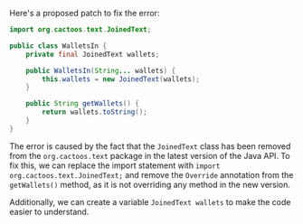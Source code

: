 Here's a proposed patch to fix the error:
```java
import org.cactoos.text.JoinedText;

public class WalletsIn {
    private final JoinedText wallets;

    public WalletsIn(String... wallets) {
        this.wallets = new JoinedText(wallets);
    }

    public String getWallets() {
        return wallets.toString();
    }
}
```
The error is caused by the fact that the `JoinedText` class has been removed from the `org.cactoos.text` package in the latest version of the Java API. To fix this, we can replace the import statement with `import org.cactoos.text.JoinedText;` and remove the `Override` annotation from the `getWallets()` method, as it is not overriding any method in the new version.

Additionally, we can create a variable `JoinedText wallets` to make the code easier to understand.